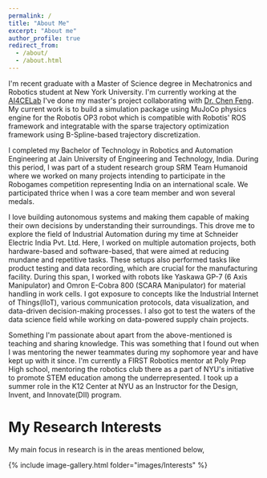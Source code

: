 ```yaml
---
permalink: /
title: "About Me"
excerpt: "About me"
author_profile: true
redirect_from: 
  - /about/
  - /about.html
---
```

I'm recent graduate with a Master of Science degree in Mechatronics and Robotics student at New York University. I'm currently working at the [AI4CELab](https://ai4ce.github.io/) I've done my master's project collaborating with [Dr. Chen Feng](https://engineering.nyu.edu/faculty/chen-feng). My current work is to build a simulation package using MuJoCo physics engine for the Robotis OP3 robot which is compatible with Robotis' ROS framework and integratable with the sparse trajectory optimization framework using B-Spline-based trajectory discretization. 

I completed my Bachelor of Technology in Robotics and Automation Engineering at Jain University of Engineering and Technology, India. During this period, I was part of a student research group SRM Team Humanoid where we worked on many projects intending to participate in the Robogames competition representing India on an international scale. We participated thrice when I was a core team member and won several medals.  

I love building autonomous systems and making them capable of making their own decisions by understanding their surroundings. This drove me to explore the field of Industrial Automation during my time at Schneider Electric India Pvt. Ltd. Here, I worked on multiple automation projects, both hardware-based and software-based, that were aimed at reducing mundane and repetitive tasks. These setups also performed tasks like product testing and data recording, which are crucial for the manufacturing facility. During this span, I worked with robots like Yaskawa GP-7 (6 Axis Manipulator) and Omron E-Cobra 800 (SCARA Manipulator) for material handling in work cells. I got exposure to concepts like the Industrial Internet of Things(IIoT), various communication protocols, data visualization, and data-driven decision-making processes. I also got to test the waters of the data science field while working on data-powered supply chain projects.

Something I'm passionate about apart from the above-mentioned is teaching and sharing knowledge. This was something that I found out when I was mentoring the newer teammates during my sophomore year and have kept up with it since. I'm currently a FIRST Robotics mentor at Poly Prep High school, mentoring the robotics club there as a part of NYU's initiative to promote STEM education among the underrepresented. I took up a summer role in the K12 Center at NYU as an Instructor for the Design, Invent, and Innovate(DII) program.  

My Research Interests
======

My main focus in research is in the areas mentioned below,
 

{% include image-gallery.html folder="images/Interests" %} 
 
<!--figure>
  <img src="./images/Bot.jpg"> 
  <figcaption>Control and Dynamics of Legged Systems</figcaption>
</figure>
<figure>
  <img src="./images/MultiRobot.jpg"> 
  <figcaption>Multi robot interation</figcaption>
</figure> 
<figure>
  <img src="./images/Perception.jpg"> 
  <figcaption>Perception and Planning for mobile robots</figcaption>
</figure--> 
